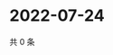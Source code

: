 # 2022-07-24

共 0 条

<!-- BEGIN WEIBO -->
<!-- 最后更新时间 Sun Jul 24 2022 05:14:14 GMT+0800 (China Standard Time) -->

<!-- END WEIBO -->
